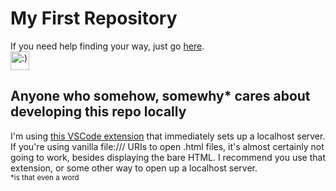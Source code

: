 # My First Repository
If you need help finding your way, just go [here](//gosoccerboy5.github.io/help/roadmap).  
<img src="https://raw.githubusercontent.com/gosoccerboy5/gosoccerboy5.github.io/3deab9880/resources/cat-head.svg" alt=":)" title="meow" width="30"/>
## Anyone who somehow, somewhy* cares about developing this repo locally
I'm using [this VSCode extension](https://marketplace.visualstudio.com/items?itemName=jeffalo.lived) that immediately sets up a localhost server. If you're using vanilla file:/// URIs to open .html files, it's almost certainly not going to work, besides displaying the bare HTML. I recommend you use that extension, or some other way to open up a localhost server.  
<sub>\*is that even a word</sub>

